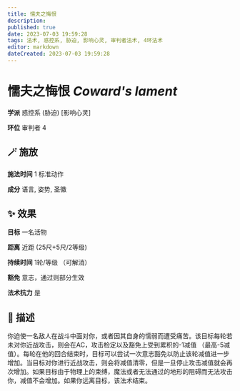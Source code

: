 ```yaml
---
title: 懦夫之悔恨
description: 
published: true
date: 2023-07-03 19:59:28
tags: 法术, 惑控系, 胁迫, 影响心灵, 审判者法术, 4环法术
editor: markdown
dateCreated: 2023-07-03 19:59:28
---
```


# **懦夫之悔恨** *Coward's lament*

**学派** 惑控系 (胁迫) \[影响心灵\] 

**环位** 审判者 4

## 🪄 施放

**施法时间** 1 标准动作

**成分** 语言, 姿势, 圣徽

## ✨ 效果 

**目标** 一名活物 

**距离** 近距 (25尺+5尺/2等级)  

**持续时间** 1轮/等级 （可解消） 

**豁免** 意志，通过则部分生效

**法术抗力** 是

## 📖 描述

你迫使一名敌人在战斗中面对你，或者因其自身的懦弱而遭受痛苦。该目标每轮若未对你近战攻击，则会在AC，攻击检定以及豁免上受到累积的-1减值 （最高-5减值）。每轮在他的回合结束时，目标可以尝试一次意志豁免以防止该轮减值进一步增加。当目标对你进行近战攻击，则会将减值清零，但是一旦停止攻击减值就会再次增加。如果目标由于物理上的束缚，魔法或者无法通过的地形的阻碍而无法攻击你，减值不会增加。如果你远离目标，该法术结束。
    